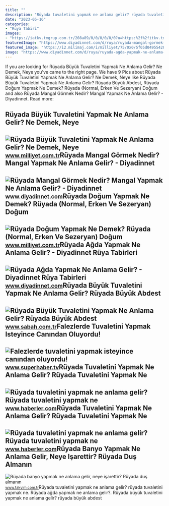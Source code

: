 ```yaml
---
title: ""
description: "Rüyada tuvaletini yapmak ne anlama gelir? rüyada tuvaletini yapmak ne"
date: "2023-05-16"
categories:
- "Ruya Tabiri"
images:
- "https://iatkv.tmgrup.com.tr/208a89/0/0/0/0/0/0?u=https:%2f%2fitkv.tmgrup.com.tr%2falbum%2f2022%2f01%2f05%2fruyada-banyo-yapmak-ne-anlama-gelir-neye-isarettir-ruyada-dus-almanin-anlami-ve-yorumu-nedir-1641414656523.jpg&amp;mw=1100&amp;l=1"
featuredImage: "https://www.diyadinnet.com/d/ruya/ruyada-mangal-gormek-nedir-mangal-yapmak-ne-anlama-gelir-6917.jpg"
featured_image: "https://i2.milimaj.com/i/milliyet/75/0x0/5f05d0495542810d603b9ff6.jpg"
image: "https://www.diyadinnet.com/d/ruya/ruyada-agda-yapmak-ne-anlama-gelir-2994.jpg"
---
```


If you are looking for Rüyada Büyük Tuvaletini Yapmak Ne Anlama Gelir? Ne Demek, Neye you've came to the right page. We have 9 Pics about Rüyada Büyük Tuvaletini Yapmak Ne Anlama Gelir? Ne Demek, Neye like Rüyada Büyük Tuvaletini Yapmak Ne Anlama Gelir? Rüyada Büyük Abdest, Rüyada Doğum Yapmak Ne Demek? Rüyada (Normal, Erken Ve Sezeryan) Doğum and also Rüyada Mangal Görmek Nedir? Mangal Yapmak Ne Anlama Gelir? - Diyadinnet. Read more:

Rüyada Büyük Tuvaletini Yapmak Ne Anlama Gelir? Ne Demek, Neye
--------------------------------------------------------------

 ![Rüyada Büyük Tuvaletini Yapmak Ne Anlama Gelir? Ne Demek, Neye](https://i2.milimaj.com/i/milliyet/75/0x0/645265f886b2475504ae71aa.jpg) <small>www.milliyet.com.tr</small>Rüyada Mangal Görmek Nedir? Mangal Yapmak Ne Anlama Gelir? - Diyadinnet
-----------------------------------------------------------------------

 ![Rüyada Mangal Görmek Nedir? Mangal Yapmak Ne Anlama Gelir? - Diyadinnet](https://www.diyadinnet.com/d/ruya/ruyada-mangal-gormek-nedir-mangal-yapmak-ne-anlama-gelir-6917.jpg) <small>www.diyadinnet.com</small>Rüyada Doğum Yapmak Ne Demek? Rüyada (Normal, Erken Ve Sezeryan) Doğum
----------------------------------------------------------------------

 ![Rüyada Doğum Yapmak Ne Demek? Rüyada (Normal, Erken Ve Sezeryan) Doğum](https://i2.milimaj.com/i/milliyet/75/0x0/5f05d0495542810d603b9ff6.jpg) <small>www.milliyet.com.tr</small>Rüyada Ağda Yapmak Ne Anlama Gelir? - Diyadinnet Rüya Tabirleri
---------------------------------------------------------------

 ![Rüyada Ağda Yapmak Ne Anlama Gelir? - Diyadinnet Rüya Tabirleri](https://www.diyadinnet.com/d/ruya/ruyada-agda-yapmak-ne-anlama-gelir-2994.jpg) <small>www.diyadinnet.com</small>Rüyada Büyük Tuvaletini Yapmak Ne Anlama Gelir? Rüyada Büyük Abdest
-------------------------------------------------------------------

 ![Rüyada Büyük Tuvaletini Yapmak Ne Anlama Gelir? Rüyada Büyük Abdest](https://iasbh.tmgrup.com.tr/b4cd59/650/344/0/101/724/481?u=https://isbh.tmgrup.com.tr/sbh/2022/04/20/ruyada-buyuk-tuvaletini-yapmak-ne-anlama-gelir-ruyada-buyuk-abdest-yapmak-ve-temizlemek-anlami-1650438870540.jpg) <small>www.sabah.com.tr</small>Falezlerde Tuvaletini Yapmak Isteyince Canından Oluyordu!
---------------------------------------------------------

 ![Falezlerde tuvaletini yapmak isteyince canından oluyordu!](https://img.superhaber.tv/storage/files/images/2022/06/28/kapakk-rvcy-cover-VyKz_cover.jpg) <small>www.superhaber.tv</small>Rüyada Tuvaletini Yapmak Ne Anlama Gelir? Rüyada Tuvaletini Yapmak Ne
---------------------------------------------------------------------

 ![Rüyada tuvaletini yapmak ne anlama gelir? Rüyada tuvaletini yapmak ne](https://foto.haberler.com/haber/2022/01/18/ruyada-tuvaletini-yapmak-ne-anlama-gelir-ruyada-14673108_4055_m.jpg) <small>www.haberler.com</small>Rüyada Tuvaletini Yapmak Ne Anlama Gelir? Rüyada Tuvaletini Yapmak Ne
---------------------------------------------------------------------

 ![Rüyada tuvaletini yapmak ne anlama gelir? Rüyada tuvaletini yapmak ne](https://foto.haberler.com/haber/2022/01/18/ruyada-tuvaletini-yapmak-ne-anlama-gelir-ruyada-14673108_822_amp.jpg) <small>www.haberler.com</small>Rüyada Banyo Yapmak Ne Anlama Gelir, Neye Işarettir? Rüyada Duş Almanın
-----------------------------------------------------------------------

 ![Rüyada banyo yapmak ne anlama gelir, neye işarettir? Rüyada duş almanın](https://iatkv.tmgrup.com.tr/208a89/0/0/0/0/0/0?u=https:%2f%2fitkv.tmgrup.com.tr%2falbum%2f2022%2f01%2f05%2fruyada-banyo-yapmak-ne-anlama-gelir-neye-isarettir-ruyada-dus-almanin-anlami-ve-yorumu-nedir-1641414656523.jpg&mw=1100&l=1) <small>www.takvim.com.tr</small>Rüyada tuvaletini yapmak ne anlama gelir? rüyada tuvaletini yapmak ne. Rüyada ağda yapmak ne anlama gelir?. Rüyada büyük tuvaletini yapmak ne anlama gelir? rüyada büyük abdest
